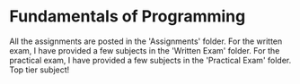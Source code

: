 # Fundamentals of Programming

All the assignments are posted in the 'Assignments' folder. For the written exam, I have provided a few subjects in the 'Written Exam' folder. For the practical exam, I have provided a few subjects in the 'Practical Exam' folder. Top tier subject!
